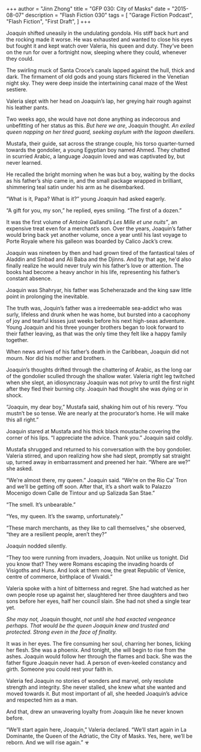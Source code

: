 +++
author = "Jinn Zhong"
title = "GFP 030: City of Masks"
date = "2015-08-07"
description = "Flash Fiction 030"
tags = [
    "Garage Fiction Podcast",
    "Flash Fiction",
    "First Draft",
]
+++

Joaquin shifted uneasily in the undulating gondola. His stiff back hurt and the rocking made it worse. He was exhausted and wanted to close his eyes but fought it and kept watch over Valeria, his queen and duty. They’ve been on the run for over a fortnight now, sleeping where they could, whenever they could.

The swirling muck of Santa Croce’s canals lapped against the hull, thick and dark. The firmament of old gods and young stars flickered in the Venetian night sky. They were deep inside the intertwining canal maze of the West sestiere.

Valeria slept with her head on Joaquin’s lap, her greying hair rough against his leather pants. 

Two weeks ago, she would have not done anything as indecorous and unbefitting of her status as this. _But here we are_, Joaquin thought. _An exiled queen napping on her tired guard, seeking asylum with the lagoon dwellers._

Mustafa, their guide, sat across the strange couple, his torso quarter-turned towards the gondolier, a young Egyptian boy named Ahmed. They chatted in scurried Arabic, a language Joaquin loved and was captivated by, but never learned. 

He recalled the bright morning when he was but a boy, waiting by the docks as his father’s ship came in, and the small package wrapped in brilliant, shimmering teal satin under his arm as he disembarked. 

“What is it, Papa? What is it?” young Joaquin had asked eagerly.

“A gift for you, my son,” he replied, eyes smiling. “The first of a dozen.”

It was the first volume of Antoine Galland’s _Les Mille et une nuits”_, an expensive treat even for a merchant’s son. Over the years, Joaquin’s father would bring back yet another volume, once a year until his last voyage to Porte Royale where his galleon was boarded by Calico Jack’s crew.

Joaquin was nineteen by then and had grown tired of the fantastical tales of Aladdin and Sinbad and Ali Baba and the Djinns. And by that age, he'd also finally realize he would never truly win his father’s love or attention. The books had become a heavy anchor in his life, representing his father’s constant absence.

Joaquin was Shahryar, his father was Scheherazade and the king saw little point in prolonging the inevitable.

The truth was, Joquin’s father was a irredeemable sea-addict who was surly, lifeless and drunk when he was home, but bursted into a cacophony of joy and tearful kisses just weeks before his next high-seas adventure. Young Joaquin and his three younger brothers began to look forward to their father leaving, as that was the only time they felt like a happy family together.

When news arrived of his father’s death in the Caribbean, Joaquin did not mourn. Nor did his mother and brothers.

Joaquin’s thoughts drifted through the chattering of Arabic, as the long oar of the gondolier sculled through the shallow water. Valeria right leg twitched when she slept, an idiosyncrasy Joaquin was not privy to until the first night after they fled their burning city. Joaquin had thought she was dying or in shock.

“Joaquin, my dear boy,” Mustafa said, shaking him out of his revery. “You mustn’t be so tense. We are nearly at the procurator’s home. He will make this all right.”

Joaquin stared at Mustafa and his thick black moustache covering the corner of his lips. “I appreciate the advice. Thank you.” Joaquin said coldly.

Mustafa shrugged and returned to his conversation with the boy gondolier. Valeria stirred, and upon realizing how she had slept, promptly sat straight up, turned away in embarrassment and preened her hair. “Where are we?” she asked.

“We’re almost there, my queen.” Joaquin said. “We’re on the Rio Ca’ Tron and we’ll be getting off soon. After that, it’s a short walk to Palazzo Mocenigo down Calle de Tintour and up Salizada San Stae.”

“The smell. It’s unbearable.”

“Yes, my queen. It’s the swamp, unfortunately.”

“These march merchants, as they like to call themselves,” she observed, “they are a resilient people, aren’t they?”

Joaquin nodded silently.

“They too were running from invaders, Joaquin. Not unlike us tonight. Did you know that? They were Romans escaping the invading hoards of Visigoths and Huns. And look at them now, the great Republic of Venice, centre of commerce, birthplace of Vivaldi.”

Valeria spoke with a hint of bitterness and regret. She had watched as her own people rose up against her, slaughtered her three daughters and two sons before her eyes, half her council slain. She had not shed a single tear yet. 

_She may not,_ Joaquin thought, _not until she had exacted vengeance perhaps. That would be the queen Joaquin knew and trusted and protected. Strong even in the face of finality._

It was in her eyes. The fire consuming her soul, charring her bones, licking her flesh. She was a phoenix. And tonight, she will begin to rise from the ashes. Joaquin would follow her through the flames and back. She was the father figure Joaquin never had. A person of even-keeled constancy and girth. Someone you could rest your faith in.

Valeria fed Joaquin no stories of wonders and marvel, only resolute strength and integrity. She never stalled, she knew what she wanted and moved towards it. But most important of all, she heeded Joaquin’s advice and respected him as a man.

And that, drew an unwavering loyalty from Joaquin like he never known before.

“We’ll start again here, Joaquin,” Valeria declared. “We’ll start again in La Dominante, the Queen of the Adriatic, the City of Masks. Yes, here, we’ll be reborn. And we will rise again.” ☣
